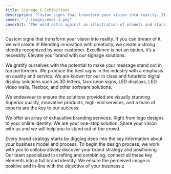 ```yaml
---
title: Signage & Exhibitions
description: "Custom signs that transform your vision into reality. If you can dream of it, we will create it!"
cover: "./_images/emar-1.png"
coverAlt: "The word astro against an illustration of planets and stars."
---
```


Custom signs that transform your vision into reality. If you can dream of it, we will create it! Blending innovation with creativity, we create a strong identity recognized by your customer. Excellence is not an option, it’s a necessity. Elevate your brand with our signage solutions.

We gratify ourselves with the potential to make your message stand out in top performers. We produce the best signs in the industry with a emphasis on quality and service. We are known for our in class and futuristic digital display solutions such as 3D letters, faux neon signs, LED displays, LED video walls, Flexbox, and other software solutions.

We endeavour to ensure the solutions provided are visually stunning. Superior quality, innovative products, high-end services, and a team of experts are the key to our success.

We offer an array of exhaustive branding services. Right from logo designs to your online identity. We are your one-stop solution. Share your vision with us and we will help you to stand out of the crowd.

Every brand strategy starts by digging deep into the key information about your business model and process. To begin the design process, we work with you to collaboratively discover your brand strategy and positioning. Our team specialized in crafting and combining, connect all these key elements into a full brand identity. We ensure the perceived image is positive and in-line with the objective of your business.z